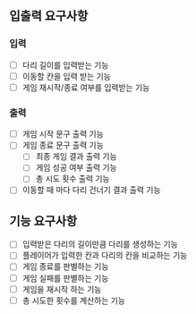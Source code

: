 ## 입출력 요구사항
### 입력
- [ ] 다리 길이를 입력받는 기능
- [ ] 이동할 칸을 입력 받는 기능
- [ ] 게임 재시작/종료 여부를 입력받는 기능

### 출력
- [ ] 게임 시작 문구 출력 기능
- [ ] 게임 종료 문구 출력 기능
    - [ ] 최종 게임 결과 출력 기능
    - [ ] 게임 성공 여부 출력 기능
    - [ ] 총 시도 횟수 출력 기능
- [ ] 이동할 때 마다 다리 건너기 결과 출력 기능

## 기능 요구사항
- [ ] 입력받은 다리의 길이만큼 다리를 생성하는 기능
- [ ] 플레이어가 입력한 칸과 다리의 칸을 비교하는 기능
- [ ] 게임 종료를 판별하는 기능
- [ ] 게임 실패를 판별하는 기능
- [ ] 게임을 재시작 하는 기능
- [ ] 총 시도한 횟수를 계산하는 기능